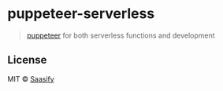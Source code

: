 # puppeteer-serverless

> [puppeteer](https://pptr.dev) for both serverless functions and development

## License

MIT © [Saasify](https://saasify.sh)
